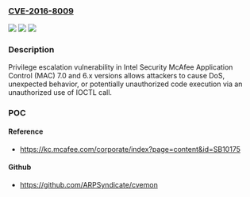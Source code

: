 ### [CVE-2016-8009](https://cve.mitre.org/cgi-bin/cvename.cgi?name=CVE-2016-8009)
![](https://img.shields.io/static/v1?label=Product&message=McAfee%20Application%20Control%20(MAC)&color=blue)
![](https://img.shields.io/static/v1?label=Version&message=n%2Fa&color=blue)
![](https://img.shields.io/static/v1?label=Vulnerability&message=Privilege%20escalation%20vulnerability&color=brighgreen)

### Description

Privilege escalation vulnerability in Intel Security McAfee Application Control (MAC) 7.0 and 6.x versions allows attackers to cause DoS, unexpected behavior, or potentially unauthorized code execution via an unauthorized use of IOCTL call.

### POC

#### Reference
- https://kc.mcafee.com/corporate/index?page=content&id=SB10175

#### Github
- https://github.com/ARPSyndicate/cvemon

